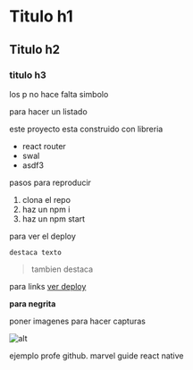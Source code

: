 # Titulo h1

## Titulo h2

### titulo h3

los p no hace falta simbolo

para hacer un listado

este proyecto esta construido con libreria
* react router
* swal
* asdf3

pasos para reproducir
1. clona el repo
2. haz un npm i
3. haz un npm start

para ver el deploy


```destaca texto```
>tambien destaca

para links
[ver deploy](www.google.com)

**para negrita**

poner imagenes para hacer capturas

![alt](./public/img/bannerQuesosFrancia.jpg)

ejemplo profe github. marvel guide react native